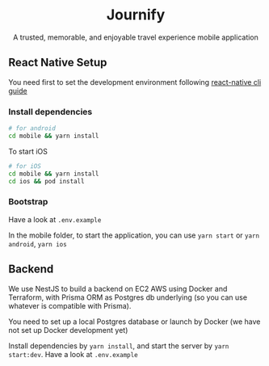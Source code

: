 <h1 align="center">Journify</h1>
<p align="center">A trusted, memorable, and enjoyable travel experience mobile application</p>

## React Native Setup

You need first to set the development environment following [react-native cli guide](https://reactnative.dev/docs/environment-setup)

### Install dependencies

```bash
# for android
cd mobile && yarn install
```

To start iOS

```bash
# for iOS
cd mobile && yarn install
cd ios && pod install
```

### Bootstrap

Have a look at `.env.example`

In the mobile folder, to start the application, you can use `yarn start` or `yarn android`, `yarn ios`

## Backend

We use NestJS to build a backend on EC2 AWS using Docker and Terraform, with Prisma ORM as Postgres db underlying (so you can use whatever is compatible with Prisma).

You need to set up a local Postgres database or launch by Docker (we have not set up Docker development yet)

Install dependencies by `yarn install`, and start the server by `yarn start:dev`. Have a look at `.env.example`
